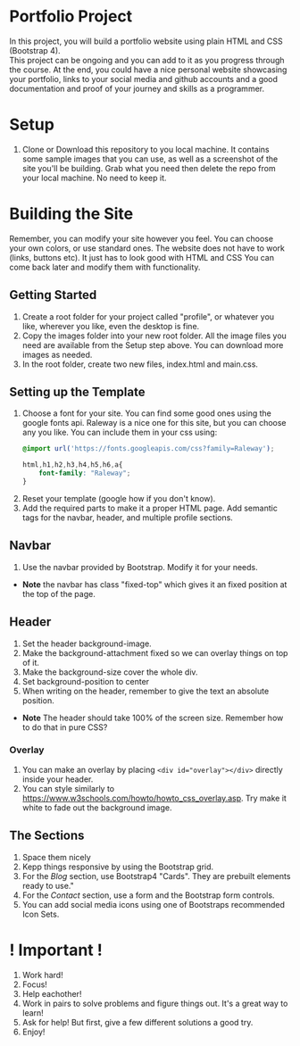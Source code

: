 # Portfolio Project

In this project, you will build a portfolio website using plain HTML and CSS (Bootstrap 4).  
This project can be ongoing and you can add to it as you progress through the course.  At the end, you could have a nice personal website showcasing your portfolio, links to your social media and github accounts and a good documentation and proof of your journey and skills as a programmer.

# Setup

1. Clone or Download this repository to you local machine. It contains some sample images that you can use, as well as a screenshot of the site you'll be building.  Grab what you need then delete the repo from your local machine. No need to keep it.

<!---1. Create a repository using Github Classrooom. (You will be provided with the link).  This is where you will build your portfolio. **You should also fork the repository so you have a copy for yourself**. Later, we can transfer ownership to you.-->

# Building the Site

Remember, you can modify your site however you feel. You can choose your own colors, or use standard ones. 
The website does not have to work (links, buttons etc). It just has to look good with HTML and CSS You can come back later and modify them with functionality.

## Getting Started
1. Create a root folder for your project called "profile", or whatever you like, wherever you like, even the desktop is fine.
1. Copy the images folder into your new root folder. All the image files you need are available from the Setup step above. You can download more images as needed.
1. In the root folder, create two new files, index.html and main.css. 

## Setting up the Template

1. Choose a font for your site. You can find some good ones using the google fonts api.  Raleway is a nice one for this site, but you can choose any you like. You can include them in your css using:
    ```css
    @import url('https://fonts.googleapis.com/css?family=Raleway');
    
    html,h1,h2,h3,h4,h5,h6,a{
        font-family: "Raleway";
    }
    ```
1. Reset your template (google how if you don't know). 
1. Add the required parts to make it a proper HTML page.
Add semantic tags for the navbar, header, and multiple profile sections. 

## Navbar

1. Use the navbar provided by Bootstrap. Modify it for your needs.
* **Note** the navbar has class "fixed-top" which gives it an fixed position at the top of the page.

## Header

1. Set the header background-image. 
1. Make the background-attachment fixed so we can overlay things on top of it.
1. Make the background-size cover the whole div.
1. Set background-position to center
1. When writing on the header, remember to give the text an absolute position.
* **Note** The header should take 100% of the screen size. Remember how to do that in pure CSS?

### Overlay

1. You can make an overlay by placing `<div id="overlay"></div>` directly inside your header.
1. You can style similarly to https://www.w3schools.com/howto/howto_css_overlay.asp. Try make it white to fade out the background image.

## The Sections

1. Space them nicely
1. Kepp things responsive by using the Bootstrap grid.
1. For the *Blog* section, use Bootstrap4 "Cards". They are prebuilt elements ready to use."
1. For the *Contact* section, use a form and the Bootstrap form controls.
1. You can add social media icons using one of Bootstraps recommended Icon Sets.

# ! Important !

1. Work hard!
1. Focus!
1. Help eachother!
1. Work in pairs to solve problems and figure things out. It's a great way to learn!
1. Ask for help! But first, give a few different solutions a good try.
1. Enjoy!




